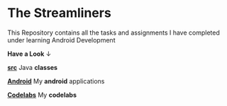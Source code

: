 # The Streamliners
This Repository contains all the tasks and assignments I have completed under learning Android Development

 **Have a Look** &#8595;
 
   
   [**src**](https://github.com/Muskaan0111/TheStreamliners/tree/master/src) Java **classes** 
   
   
   [**Android**](https://github.com/Muskaan0111/TheStreamliners/tree/master/Android) My **android** applications
   
   
   [**Codelabs**](https://github.com/Muskaan0111/TheStreamliners/tree/master/Codelabs/TwoActivity) My **codelabs**

 
